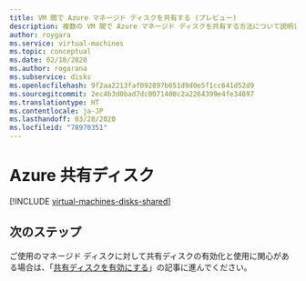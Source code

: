 ```yaml
---
title: VM 間で Azure マネージド ディスクを共有する (プレビュー)
description: 複数の VM 間で Azure マネージド ディスクを共有する方法について説明します。
author: roygara
ms.service: virtual-machines
ms.topic: conceptual
ms.date: 02/18/2020
ms.author: rogarana
ms.subservice: disks
ms.openlocfilehash: 9f2aa2213faf092897b651d9d0e5f1cc641d52d9
ms.sourcegitcommit: 2ec4b3d0bad7dc0071400c2a2264399e4fe34897
ms.translationtype: HT
ms.contentlocale: ja-JP
ms.lasthandoff: 03/28/2020
ms.locfileid: "78970351"
---
```

# <a name="azure-shared-disks"></a>Azure 共有ディスク

[!INCLUDE [virtual-machines-disks-shared](../../../includes/virtual-machines-disks-shared.md)]

## <a name="next-steps"></a>次のステップ

ご使用のマネージド ディスクに対して共有ディスクの有効化と使用に関心がある場合は、「[共有ディスクを有効にする](disks-shared-enable.md)」の記事に進んでください。